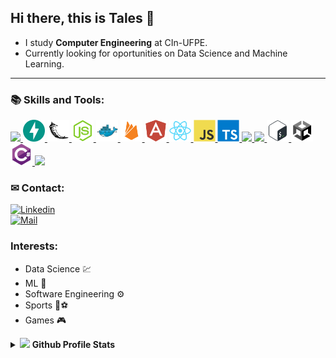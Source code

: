 ## Hi there, this is **Tales** 👋
* I study **Computer Engineering** at CIn-UFPE.
* Currently looking for oportunities on Data Science and Machine Learning.

<div>
  
---
  
### :books: Skills and Tools:

<a href="https://www.python.org/" alt="Python" target="_blank">
<img src="https://cdn.jsdelivr.net/gh/devicons/devicon/icons/python/python-original.svg" width="35"/>
</a>

<a href="https://fastapi.tiangolo.com/" alt="FastAPI" target="_blank">
<img src="https://github.com/devicons/devicon/blob/v2.15.0/icons/fastapi/fastapi-original.svg" width="35"/>
</a>

<a href="https://flask.palletsprojects.com/en/2.0.x/" alt="Flask" target="_blank">
<img src="https://github.com/devicons/devicon/blob/v2.14.0/icons/flask/flask-original.svg" width="35"/>
</a>

<a href="https://nodejs.org/en/" alt="Node.js" target="_blank">
<img src="https://github.com/devicons/devicon/blob/v2.15.0/icons/nodejs/nodejs-original.svg" width="35"/>
</a>

<a href="https://www.docker.com/" alt="Docker" target="_blank">
<img src="https://github.com/devicons/devicon/blob/v2.14.0/icons/docker/docker-original.svg" height="35"/>
</a>

<a href="https://firebase.google.com/" alt="Firebase" target="_blank">
<img src="https://github.com/devicons/devicon/blob/v2.15.0/icons/firebase/firebase-plain.svg" height="35"/>
</a>

<a href="https://angular.io/" alt="Angular" target="_blank">
<img src="https://github.com/devicons/devicon/blob/v2.14.0/icons/angularjs/angularjs-plain.svg" width="35"/>
</a>
  
<a href="https://reactjs.org/" alt="React" target="_blank">
<img src="https://github.com/devicons/devicon/blob/v2.14.0/icons/react/react-original.svg" width="35"/>
</a>
  
<a href="https://www.javascript.com/" alt="JavaScript" target="_blank">
<img src="https://github.com/devicons/devicon/blob/v2.14.0/icons/javascript/javascript-original.svg" width="35"/>
</a>

<a href="https://www.typescriptlang.org/" alt="Typescript" target="_blank">
<img src="https://github.com/devicons/devicon/blob/v2.14.0/icons/typescript/typescript-original.svg" width="35"/>
</a>

<a href="https://developer.mozilla.org/pt-BR/docs/Web/HTML" alt="HTML" target="_blank">
<img src="https://cdn.jsdelivr.net/gh/devicons/devicon/icons/html5/html5-original.svg" width="35"/>
</a>

<a href="https://developer.mozilla.org/pt-BR/docs/Web/CSS" alt="CSS" target="_blank">
<img src="https://cdn.jsdelivr.net/gh/devicons/devicon/icons/css3/css3-original.svg" width="35"/>
</a>

<a href="https://www.gnu.org/software/bash/" alt="Bash" target="_blank">
<img src="https://github.com/devicons/devicon/blob/v2.14.0/icons/bash/bash-original.svg" width="35"/>
</a>

<a href="https://unity.com/" alt="Unity" target="_blank">
<img src="https://github.com/devicons/devicon/blob/v2.14.0/icons/unity/unity-original.svg" width="35"/>
</a>
  
<a href="https://docs.microsoft.com/dotnet/csharp//" alt="C Sharp" target="_blank">
<img src="https://github.com/devicons/devicon/blob/v2.14.0/icons/csharp/csharp-original.svg" width="35"/>
</a>

<a href="https://git-scm.com/" alt="Git" target="_blank">
<img src="https://cdn.jsdelivr.net/gh/devicons/devicon/icons/git/git-original.svg" width="35"/>
</a>

### ✉ Contact:

[![Linkedin](https://img.shields.io/badge/Tales%20Alves-232323?style=for-the-badge&logo=linkedin&logoColor=FFFFFF)](https://www.linkedin.com/in/tta13/)  
[![Mail](https://img.shields.io/badge/Gmail-232323?style=for-the-badge&logo=gmail&logoColor=FFFFFF)](mailto:tta@cin.ufpe.br)
  
### Interests:
  * Data Science :chart:
  * ML 🧠
  * Software Engineering ⚙️
  * Sports 🏀⚽
  * Games 🎮

</div>

<details> 
  <summary> <img src="https://media.giphy.com/media/ZCN6F3FAkwsyOGU2RS/giphy.gif" width="40"> <b>Github Profile Stats</b></summary>
  <br/>
  <p align="center">
    <a>    
      <img height="180em" src="https://github-readme-stats.vercel.app/api?username=tta13&show_icons=true&theme=tokyonight&include_all_commits=true&count_private=true"/>
    </a>
    <a>
      <img height="180em" src="https://github-readme-stats.vercel.app/api/top-langs/?username=tta13&layout=compact&hide=jupyter%20notebook,asp.net,mathematica,shaderlab&langs_count=6&theme=tokyonight"/>    
    </a>
  </p>
  <p align="center">
   <img align="center" src="https://github-readme-streak-stats.herokuapp.com/?user=tta13&theme=tokyonight&hide_border=false"/>
  </p>
</details>

